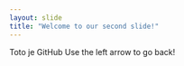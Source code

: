 ```yaml
---
layout: slide
title: "Welcome to our second slide!"
---
```

Toto je GitHub
Use the left arrow to go back!
